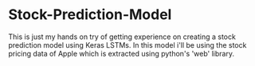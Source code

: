 # Stock-Prediction-Model
This is just my hands on try of getting experience on creating a stock prediction model using Keras LSTMs. In this model i'll be using the stock pricing data of Apple which is extracted using python's 'web' library.
